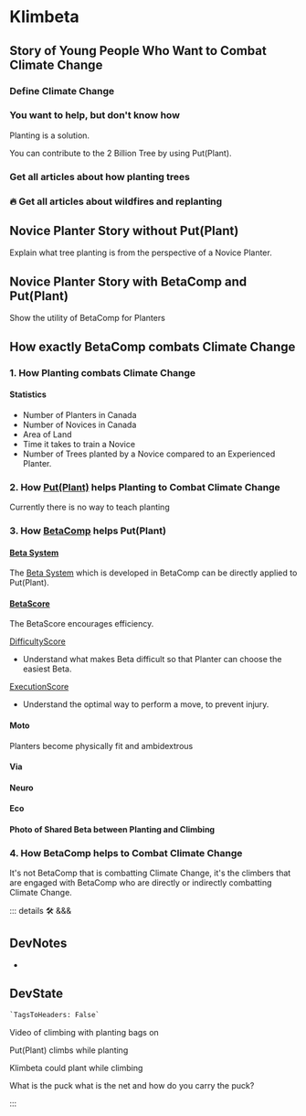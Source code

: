 
# Klimbeta

<!-- ![Klimbeta_Put(Plant)](/Klimbeta_Put(Plant).png) -->

## Story of Young People Who Want to Combat Climate Change

### Define Climate Change

<!-- Use Second Person Perspective in the Stories -->

### You want to help, but don't know how

Planting is a solution.

You can contribute to the 2 Billion Tree by using Put(Plant).

### Get all articles about how planting trees

### 🔥 Get all articles about wildfires and replanting

## Novice Planter Story without Put(Plant)

Explain what tree planting is from the perspective of a Novice Planter.

## Novice Planter Story with BetaComp and Put(Plant)

Show the utility of BetaComp for Planters

## How exactly BetaComp combats Climate Change

### 1. How Planting combats Climate Change

#### Statistics

- Number of Planters in Canada
- Number of Novices in Canada
- Area of Land
- Time it takes to train a Novice
- Number of Trees planted by a Novice compared to an Experienced Planter.

### 2. How [Put(Plant)](/guide/What/WhatPut(Plant)) helps Planting to Combat Climate Change

Currently there is no way to teach planting

### 3. How [BetaComp](/guide/What/WhatBetaComp) helps Put(Plant)

#### [Beta System](reference/Beta/WhatBetaSystem)

The [Beta System](reference/Beta/WhatBetaSystem) which is developed in BetaComp can be directly applied to Put(Plant).

#### [BetaScore](/reference/Score/Overview)

The BetaScore encourages efficiency.

[DifficultyScore](/reference/Score/Difficulty/Overview)

- Understand what makes Beta difficult so that Planter can choose the easiest Beta.

[ExecutionScore](/reference/Score)

- Understand the optimal way to perform a move, to prevent injury.

#### Moto

Planters become physically fit and ambidextrous

#### Via

#### Neuro

#### Eco

#### Photo of Shared Beta between Planting and Climbing

### 4. How BetaComp helps to Combat Climate Change

It's not BetaComp that is combatting Climate Change, it's the climbers that are engaged with BetaComp who are directly or indirectly combatting Climate Change.

::: details 🛠 <dev>&&&</dev>

## DevNotes

-

## DevState

```py
`TagsToHeaders: False`
```

Video of climbing with planting bags on

Put(Plant) climbs while planting

Klimbeta could plant while climbing

What is the puck what is the net and how do you carry the puck?

:::
